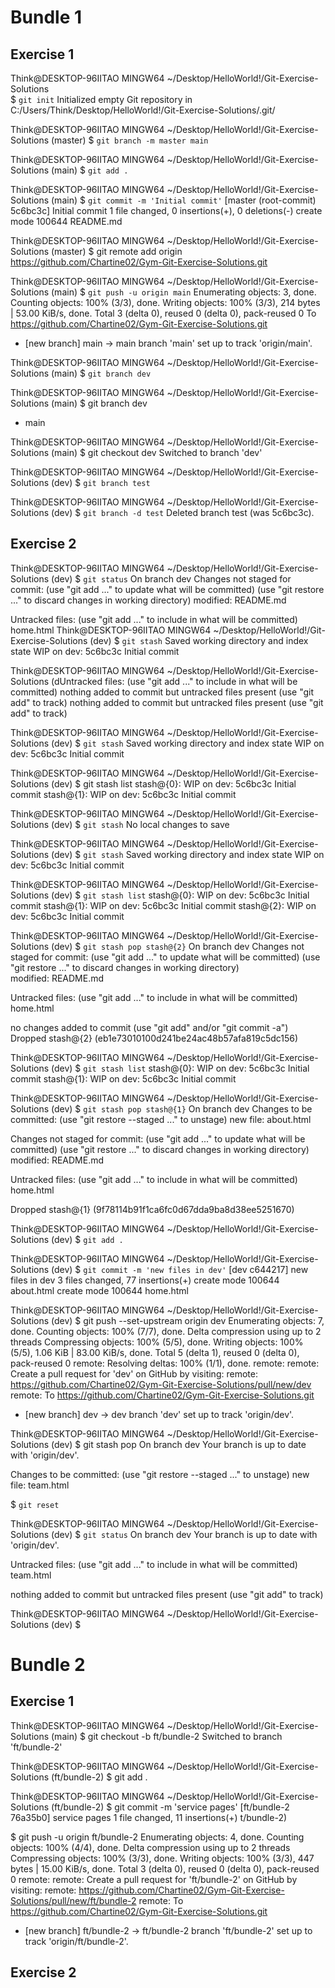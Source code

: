 # Bundle 1

## Exercise 1

Think@DESKTOP-96IITAO MINGW64 ~/Desktop/HelloWorld!/Git-Exercise-Solutions  
$ `git init`
Initialized empty Git repository in C:/Users/Think/Desktop/HelloWorld!/Git-Exercise-Solutions/.git/

Think@DESKTOP-96IITAO MINGW64 ~/Desktop/HelloWorld!/Git-Exercise-Solutions (master)
$ `git branch -m master main`

Think@DESKTOP-96IITAO MINGW64 ~/Desktop/HelloWorld!/Git-Exercise-Solutions (main)
$ `git add .`

Think@DESKTOP-96IITAO MINGW64 ~/Desktop/HelloWorld!/Git-Exercise-Solutions (main)
$ `git commit -m 'Initial commit'`
[master (root-commit) 5c6bc3c] Initial commit
1 file changed, 0 insertions(+), 0 deletions(-)
create mode 100644 README.md

Think@DESKTOP-96IITAO MINGW64 ~/Desktop/HelloWorld!/Git-Exercise-Solutions (master)
$ git remote add origin https://github.com/Chartine02/Gym-Git-Exercise-Solutions.git

Think@DESKTOP-96IITAO MINGW64 ~/Desktop/HelloWorld!/Git-Exercise-Solutions (main)
$ `git push -u origin main`
Enumerating objects: 3, done.
Counting objects: 100% (3/3), done.
Writing objects: 100% (3/3), 214 bytes | 53.00 KiB/s, done.
Total 3 (delta 0), reused 0 (delta 0), pack-reused 0
To https://github.com/Chartine02/Gym-Git-Exercise-Solutions.git

- [new branch] main -> main
  branch 'main' set up to track 'origin/main'.

Think@DESKTOP-96IITAO MINGW64 ~/Desktop/HelloWorld!/Git-Exercise-Solutions (main)
$ `git branch dev`

Think@DESKTOP-96IITAO MINGW64 ~/Desktop/HelloWorld!/Git-Exercise-Solutions (main)
$ git branch
dev

- main

Think@DESKTOP-96IITAO MINGW64 ~/Desktop/HelloWorld!/Git-Exercise-Solutions (main)
$ git checkout dev
Switched to branch 'dev'

Think@DESKTOP-96IITAO MINGW64 ~/Desktop/HelloWorld!/Git-Exercise-Solutions (dev)
$ `git branch test`

Think@DESKTOP-96IITAO MINGW64 ~/Desktop/HelloWorld!/Git-Exercise-Solutions (dev)
$ `git branch -d test`
Deleted branch test (was 5c6bc3c).

## Exercise 2

Think@DESKTOP-96IITAO MINGW64 ~/Desktop/HelloWorld!/Git-Exercise-Solutions (dev)
$ `git status`
On branch dev
Changes not staged for commit:
(use "git add <file>..." to update what will be committed)
(use "git restore <file>..." to discard changes in working directory)
modified: README.md

Untracked files:
(use "git add <file>..." to include in what will be committed)
home.html
Think@DESKTOP-96IITAO MINGW64 ~/Desktop/HelloWorld!/Git-Exercise-Solutions (dev)
$ `git stash`
Saved working directory and index state WIP on dev: 5c6bc3c Initial commit

Think@DESKTOP-96IITAO MINGW64 ~/Desktop/HelloWorld!/Git-Exercise-Solutions (dUntracked files:
(use "git add <file>..." to include in what will be committed)
nothing added to commit but untracked files present (use "git add" to track)
nothing added to commit but untracked files present (use "git add" to track)

Think@DESKTOP-96IITAO MINGW64 ~/Desktop/HelloWorld!/Git-Exercise-Solutions (dev)
$ `git stash`
Saved working directory and index state WIP on dev: 5c6bc3c Initial commit

Think@DESKTOP-96IITAO MINGW64 ~/Desktop/HelloWorld!/Git-Exercise-Solutions (dev)
$ git stash list
stash@{0}: WIP on dev: 5c6bc3c Initial commit
stash@{1}: WIP on dev: 5c6bc3c Initial commit

Think@DESKTOP-96IITAO MINGW64 ~/Desktop/HelloWorld!/Git-Exercise-Solutions (dev)
$ `git stash`
No local changes to save

Think@DESKTOP-96IITAO MINGW64 ~/Desktop/HelloWorld!/Git-Exercise-Solutions (dev)
$ `git stash`
Saved working directory and index state WIP on dev: 5c6bc3c Initial commit

Think@DESKTOP-96IITAO MINGW64 ~/Desktop/HelloWorld!/Git-Exercise-Solutions (dev)
$ `git stash list`
stash@{0}: WIP on dev: 5c6bc3c Initial commit
stash@{1}: WIP on dev: 5c6bc3c Initial commit
stash@{2}: WIP on dev: 5c6bc3c Initial commit

Think@DESKTOP-96IITAO MINGW64 ~/Desktop/HelloWorld!/Git-Exercise-Solutions (dev)
$ `git stash pop stash@{2}`
On branch dev
Changes not staged for commit:
(use "git add <file>..." to update what will be committed)
(use "git restore <file>..." to discard changes in working directory)  
 modified: README.md

Untracked files:
(use "git add <file>..." to include in what will be committed)
home.html

no changes added to commit (use "git add" and/or "git commit -a")
Dropped stash@{2} (eb1e73010100d241be24ac48b57afa819c5dc156)

Think@DESKTOP-96IITAO MINGW64 ~/Desktop/HelloWorld!/Git-Exercise-Solutions (dev)
$ `git stash list`
stash@{0}: WIP on dev: 5c6bc3c Initial commit
stash@{1}: WIP on dev: 5c6bc3c Initial commit

Think@DESKTOP-96IITAO MINGW64 ~/Desktop/HelloWorld!/Git-Exercise-Solutions (dev)
$ `git stash pop stash@{1}`
On branch dev
Changes to be committed:
(use "git restore --staged <file>..." to unstage)
new file: about.html

Changes not staged for commit:
(use "git add <file>..." to update what will be committed)
(use "git restore <file>..." to discard changes in working directory)  
 modified: README.md

Untracked files:
(use "git add <file>..." to include in what will be committed)
home.html

Dropped stash@{1} (9f78114b91f1ca6fc0d67dda9ba8d38ee5251670)

Think@DESKTOP-96IITAO MINGW64 ~/Desktop/HelloWorld!/Git-Exercise-Solutions (dev)
$ `git add .`

Think@DESKTOP-96IITAO MINGW64 ~/Desktop/HelloWorld!/Git-Exercise-Solutions (dev)
$ `git commit -m 'new files in dev'`
[dev c644217] new files in dev
3 files changed, 77 insertions(+)
create mode 100644 about.html
create mode 100644 home.html

Think@DESKTOP-96IITAO MINGW64 ~/Desktop/HelloWorld!/Git-Exercise-Solutions (dev)
$ git push --set-upstream origin dev
Enumerating objects: 7, done.
Counting objects: 100% (7/7), done.
Delta compression using up to 2 threads
Compressing objects: 100% (5/5), done.
Writing objects: 100% (5/5), 1.06 KiB | 83.00 KiB/s, done.
Total 5 (delta 1), reused 0 (delta 0), pack-reused 0
remote: Resolving deltas: 100% (1/1), done.
remote:
remote: Create a pull request for 'dev' on GitHub by visiting:
remote: https://github.com/Chartine02/Gym-Git-Exercise-Solutions/pull/new/dev
remote:
To https://github.com/Chartine02/Gym-Git-Exercise-Solutions.git

- [new branch] dev -> dev
  branch 'dev' set up to track 'origin/dev'.

Think@DESKTOP-96IITAO MINGW64 ~/Desktop/HelloWorld!/Git-Exercise-Solutions (dev)
$ git stash pop
On branch dev
Your branch is up to date with 'origin/dev'.

Changes to be committed:
(use "git restore --staged <file>..." to unstage)
new file: team.html

$ `git reset`

Think@DESKTOP-96IITAO MINGW64 ~/Desktop/HelloWorld!/Git-Exercise-Solutions (dev)
$ `git status`
On branch dev
Your branch is up to date with 'origin/dev'.

Untracked files:
(use "git add <file>..." to include in what will be committed)
team.html

nothing added to commit but untracked files present (use "git add" to track)

Think@DESKTOP-96IITAO MINGW64 ~/Desktop/HelloWorld!/Git-Exercise-Solutions (dev)
$

# Bundle 2

## Exercise 1

Think@DESKTOP-96IITAO MINGW64 ~/Desktop/HelloWorld!/Git-Exercise-Solutions (main)
$ git checkout -b ft/bundle-2
Switched to branch 'ft/bundle-2'

Think@DESKTOP-96IITAO MINGW64 ~/Desktop/HelloWorld!/Git-Exercise-Solutions (ft/bundle-2)
$ git add .

Think@DESKTOP-96IITAO MINGW64 ~/Desktop/HelloWorld!/Git-Exercise-Solutions (ft/bundle-2)
$ git commit -m 'service pages'
[ft/bundle-2 76a35b0] service pages
1 file changed, 11 insertions(+)
t/bundle-2)

$ git push -u origin ft/bundle-2
Enumerating objects: 4, done.
Counting objects: 100% (4/4), done.
Delta compression using up to 2 threads
Compressing objects: 100% (3/3), done.
Writing objects: 100% (3/3), 447 bytes | 15.00 KiB/s, done.
Total 3 (delta 0), reused 0 (delta 0), pack-reused 0
remote:
remote: Create a pull request for 'ft/bundle-2' on GitHub by visiting:
remote: https://github.com/Chartine02/Gym-Git-Exercise-Solutions/pull/new/ft/bundle-2
remote:
To https://github.com/Chartine02/Gym-Git-Exercise-Solutions.git

- [new branch] ft/bundle-2 -> ft/bundle-2
  branch 'ft/bundle-2' set up to track 'origin/ft/bundle-2'.

## Exercise 2
